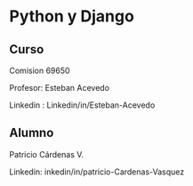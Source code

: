 # Python y Django

## Curso

Comision 69650

Profesor: Esteban Acevedo

Linkedin : Linkedin/in/Esteban-Acevedo

## Alumno

Patricio Cárdenas V.

Linkedin: inkedin/in/patricio-Cardenas-Vasquez